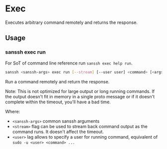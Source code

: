 # Exec
Executes arbitrary command remotely and returns the response.

## Usage

### sanssh exec run

For SoT of command line reference run `sanssh exec help run`.

```bash
sanssh <sanssh-args> exec run [--stream] [--user user] <command> [<args>...]
```

Run a command remotely and return the response.

Note: This is not optimized for large output or long running commands.  If
the output doesn't fit in memory in a single proto message or if it doesn't
complete within the timeout, you'll have a bad time.

Where:
- `<sanssh-args>` common sanssh arguments
- `<stream>` flag can be used to stream back command output as the command runs. It doesn't affect the timeout.
- `<user>` lag allows to specify a user for running command, equivalent of `sudo -u <user> <command> ...`
